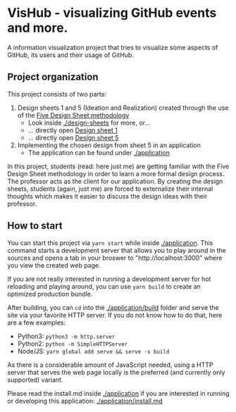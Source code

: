 # VisHub - visualizing GitHub events and more.

A information visualization project that tries to visualize some aspects of GitHub, its users and their usage of GitHub.

## Project organization

This project consists of two parts:

1. Design sheets 1 and 5 (Ideation and Realization) created through the use of the [Five Design Sheet methodology][1] 
   * Look inside [./design-sheets](./design-sheets) for more, or...
   * ... directly open [Design sheet 1](./design-sheets/submissions/VisHub-design-sheet1.pdf)
   * ... directly open [Design sheet 5](./design-sheets/submissions/VisHub-design-sheet5.pdf)
2. Implementing the chosen design from sheet 5 in an application
   * The application can be found under [./application](./application)

In this project, students (read: here just me) are getting familiar with the Five Design Sheet methodology in order to learn a more formal design process.
The professor acts as the client for our application.
By creating the design sheets, students (again, just me) are forced to externalize their internal thoughts which makes it easier to discuss the design ideas with their professor.

## How to start

You can start this project via `yarn start` while inside [./application](./application).
This command starts a development server that allows you to play around in the sources and opens a tab in your broswer to "http://localhost:3000" where you view the created web page.

If you are not really interested in running a development server for hot reloading and playing around, you can use `yarn build` to create an optimized production bundle.

After building, you can `cd` into the [./application/build](./application/build) folder and serve the site via your favorite HTTP server.
If you do not know how to do that, here are a few examples:

* Python3: `python3 -m http.server`
* Python2: `python -m SimpleHTTPServer`
* Node/JS: `yarn global add serve && serve -s build`

As there is a considerable amount of JavaScript needed, using a HTTP server that serves the web page locally is the preferred (and currently only supported) variant.

Please read the install.md inside [./application](./application) if you are interested in running or developing this application: [./application/install.md](./application/install.md)

[1]: <https://ieeexplore.ieee.org/abstract/document/7192707> "Sketching Designs Using the Five Design-Sheet Methodology"
